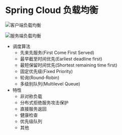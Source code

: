 # Spring Cloud 负载均衡



![客户端负载均衡](https://github.com/xufeifan1992/note/blob/master/images/2019610/1560156500.jpg)



![服务端负载均衡](https://github.com/xufeifan1992/note/blob/master/images/2019610/1560156636.jpg)





* 调度算法
  * 先来先服务(First Come First Served)
  * 最早截至时间优先(Earliest deadline first)
  * 最短保留时间优先(Shortest remaining time first)
  * 固定优先级(Fixed Priority)
  * 轮询(Round-Robin)
  * 多级别队列(Multilevel Queue)
* 特性
  * 非对称负载
  * 分布式拒绝服务攻击保护
  * 直接服务返回
  * 健康检查
  * 优先级队列
  * 其他